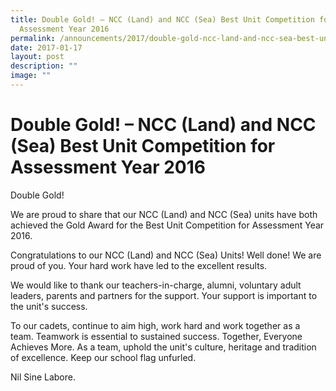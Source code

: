 ```yaml
---
title: Double Gold! – NCC (Land) and NCC (Sea) Best Unit Competition for
  Assessment Year 2016
permalink: /announcements/2017/double-gold-ncc-land-and-ncc-sea-best-unit-competition-for-assessment-year-2016/
date: 2017-01-17
layout: post
description: ""
image: ""
---
```

# **Double Gold! – NCC (Land) and NCC (Sea) Best Unit Competition for Assessment Year 2016**

Double Gold!

We are proud to share that our NCC (Land) and NCC (Sea) units have both achieved the Gold Award for the Best Unit Competition for Assessment Year 2016.

Congratulations to our NCC (Land) and NCC (Sea) Units! Well done! We are proud of you. Your hard work have led to the excellent results.

We would like to thank our teachers-in-charge, alumni, voluntary adult leaders, parents and partners for the support. Your support is important to the unit's success.

To our cadets, continue to aim high, work hard and work together as a team. Teamwork is essential to sustained success. Together, Everyone Achieves More. As a team, uphold the unit's culture, heritage and tradition of excellence. Keep our school flag unfurled.

Nil Sine Labore.